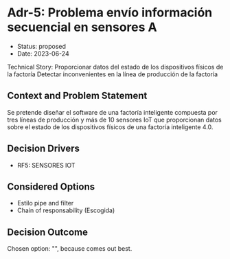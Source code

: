 # Adr-5: Problema envío información secuencial en sensores A

* Status: proposed
* Date: 2023-06-24

Technical Story: Proporcionar datos del estado de los dispositivos físicos de la factoría Detectar inconvenientes en la línea de producción de la factoría

## Context and Problem Statement

Se pretende diseñar el software de una factoría inteligente compuesta por tres líneas de
producción y más de 10 sensores IoT que proporcionan datos sobre el estado de los dispositivos
físicos de una factoría inteligente 4.0.

## Decision Drivers

* RF5:  SENSORES IOT

## Considered Options

* Estilo pipe and filter
* Chain of responsability (Escogida)

## Decision Outcome

Chosen option: "", because comes out best.
